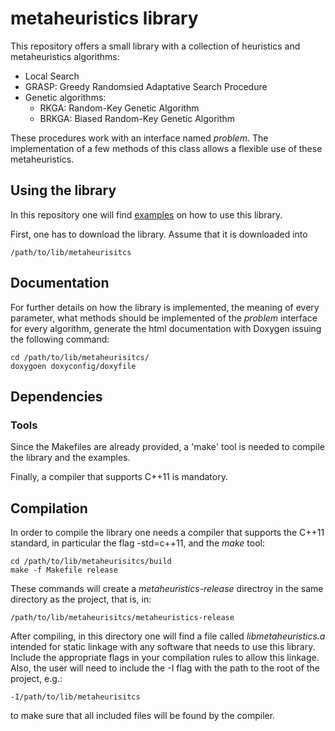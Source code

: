 # metaheuristics library

This repository offers a small library with a collection of heuristics and metaheuristics
algorithms:
- Local Search
- GRASP: Greedy Randomsied Adaptative Search Procedure
- Genetic algorithms:
  - RKGA: Random-Key Genetic Algorithm
  - BRKGA: Biased Random-Key Genetic Algorithm

These procedures work with an interface named _problem_. The implementation of a few
methods of this class allows a flexible use of these metaheuristics.

## Using the library

In this repository one will find [examples](https://github.com/lluisalemanypuig/metaheuristics/tree/master/examples)
on how to use this library.

First, one has to download the library. Assume that it is downloaded into

    /path/to/lib/metaheurisitcs

## Documentation

For further details on how the library is implemented, the meaning of every
parameter, what methods should be implemented of the _problem_ interface for
every algorithm, generate the html documentation with Doxygen issuing the following
command:

    cd /path/to/lib/metaheurisitcs/
    doxygoen doxyconfig/doxyfile

## Dependencies

### Tools

Since the Makefiles are already provided, a 'make' tool is needed to compile
the library and the examples.

Finally, a compiler that supports C++11 is mandatory.

## Compilation

In order to compile the library one needs a compiler that supports the C++11 standard, in particular
the flag -std=c++11, and the _make_ tool:

    cd /path/to/lib/metaheurisitcs/build
    make -f Makefile release

These commands will create a _metaheuristics-release_ directroy in the same directory as the project,
that is, in:

    /path/to/lib/metaheurisitcs/metaheuristics-release

After compiling, in this directory one will find a file called _libmetaheuristics.a_ intended for
static linkage with any software that needs to use this library. Include the appropriate flags in
your compilation rules to allow this linkage. Also, the user will need to include the -I flag with
the path to the root of the project, e.g.:

    -I/path/to/lib/metaheurisitcs

to make sure that all included files will be found by the compiler.
